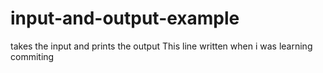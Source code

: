 # input-and-output-example
takes the input and prints the output
This line written when i was learning commiting
